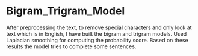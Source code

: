 # Bigram_Trigram_Model

After preprocessing the text, to remove special characters and only look at text which is in English, I have built the bigram and trigram models. Used Laplacian smoothing for computing the probability score. Based on these results the model tries to complete some sentences.
